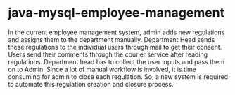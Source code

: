 # java-mysql-employee-management
In the current employee management system, admin adds new regulations and assigns them to the department manually. Department Head sends these regulations to the individual users through mail to get their consent. Users send their comments through the courier service after reading regulations. Department head has to collect the user inputs and pass them on to Admin. Since a lot of manual workflow is involved, it is time consuming for admin to close each regulation. So, a new system is required to automate this regulation creation and closure process.
